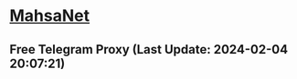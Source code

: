 
# [MahsaNet](https://t.me/mahsa_net)
## Free Telegram Proxy (Last Update: 2024-02-04 20:07:21)

    